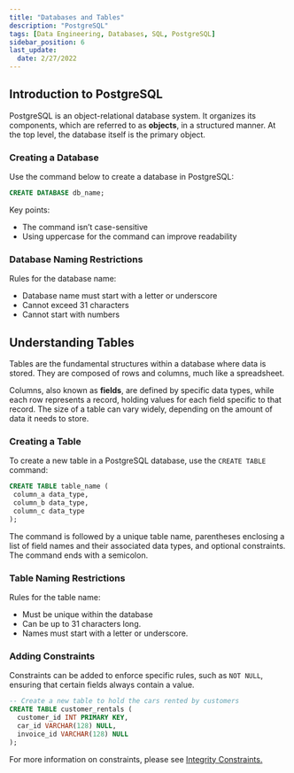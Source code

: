 ```yaml
---
title: "Databases and Tables"
description: "PostgreSQL"
tags: [Data Engineering, Databases, SQL, PostgreSQL]
sidebar_position: 6
last_update:
  date: 2/27/2022
---
```


## Introduction to PostgreSQL

PostgreSQL is an object-relational database system. It organizes its components, which are referred to as **objects**, in a structured manner. At the top level, the database itself is the primary object. 

### Creating a Database

Use the command below to create a database in PostgreSQL:

```sql
CREATE DATABASE db_name; 
```

Key points:

- The command isn’t case-sensitive
- Using uppercase for the command can improve readability

### Database Naming Restrictions

Rules for the database name:

- Database name must start with a letter or underscore
- Cannot exceed 31 characters
- Cannot start with numbers


## Understanding Tables

Tables are the fundamental structures within a database where data is stored. They are composed of rows and columns, much like a spreadsheet.

Columns, also known as **fields**, are defined by specific data types, while each row represents a record, holding values for each field specific to that record. The size of a table can vary widely, depending on the amount of data it needs to store.

### Creating a Table

To create a new table in a PostgreSQL database, use the `CREATE TABLE` command:

```sql
CREATE TABLE table_name (
 column_a data_type,
 column_b data_type,
 column_c data_type
);
```

The command is followed by a unique table name, parentheses enclosing a list of field names and their associated data types, and optional constraints. The command ends with a semicolon.

### Table Naming Restrictions 

Rules for the table name:

- Must be unique within the database 
- Can be up to 31 characters long.
- Names must start with a letter or underscore.

### Adding Constraints 

Constraints can be added to enforce specific rules, such as `NOT NULL`, ensuring that certain fields always contain a value.

```sql
-- Create a new table to hold the cars rented by customers
CREATE TABLE customer_rentals (
  customer_id INT PRIMARY KEY,
  car_id VARCHAR(128) NULL,
  invoice_id VARCHAR(128) NULL
); 
```

For more information on constraints, please see [Integrity Constraints.](/docs/022-Data-Engineering/020-Relational-Databases/002-Attribute-Constraint.md)


